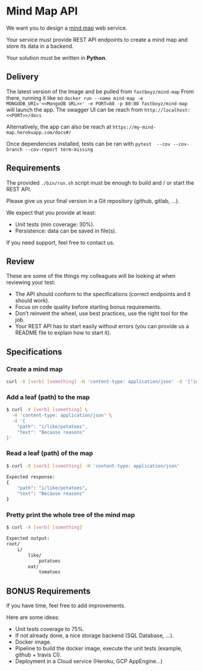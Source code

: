 # Mind Map API

We want you to design a [mind map](https://en.wikipedia.org/wiki/Mind_map) web service.

Your service must provide REST API endpoints to create a mind map and store its data in a backend.

Your solution must be written in **Python**.

## Delivery
The latest version of the Image and be pulled from `fastboyz/mind-map`
From there, running it like so `docker run --name mind-map -e MONGODB_URI='<<MongoDB URL>>' -e PORT=80 -p 80:80 fastboyz/mind-map` will launch the app.
The swagger UI can be reach from `http://localhost:<<PORT>>/docs`

Alternatively, the app can also be reach at `https://my-mind-map.herokuapp.com/docs#/`

Once dependencies installed, tests can be ran with `pytest  --cov --cov-branch --cov-report term-missing`

## Requirements

The provided `./bin/run.sh` script must be enough to build and / or start the REST API.

Please give us your final version in a Git repository (github, gitlab, ...).

We expect that you provide at least:

* Unit tests (min coverage: 30%).
* Persistence: data can be saved in file(s).

If you need support, feel free to contact us.

## Review

These are some of the things my colleagues will be looking at when reviewing your test:

* The API should conform to the specifications (correct endpoints and it should work).
* Focus on code quality before starting bonus requirements.
* Don’t reinvent the wheel, use best practices, use the right tool for the job.
* Your REST API has to start easily without errors (you can provide us a README file to explain how to start it).

## Specifications

### Create a mind map

```bash
curl -X [verb] [something] -H 'content-type: application/json' -d '{"id": "my-map"}'
```

### Add a leaf (path) to the map

```bash
$ curl -X [verb] [something] \
  -H 'content-type: application/json' \
  -d '{
    "path": "i/like/potatoes",
    "text": "Because reasons"
}'
```

### Read a leaf (path) of the map

```bash
$ curl -X [verb] [something] -H 'content-type: application/json'

Expected response:
{
    "path": "i/like/potatoes",
    "text": "Because reasons"
}
```

### Pretty print the whole tree of the mind map

```bash
$ curl -X [verb] [something] 

Expected output:
root/
    i/
        like/
            potatoes
        eat/
            tomatoes
```

## BONUS Requirements

If you have time, feel free to add improvements.

Here are some ideas:

* Unit tests coverage to 75%.
* If not already done, a nice storage backend (SQL Database, ...).
* Docker image.
* Pipeline to build the docker image, execute the unit tests (example, github + travis CI).
* Deployment in a Cloud service (Heroku, GCP AppEngine...)
